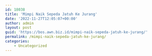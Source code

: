 ```yaml
---
id: 18038
title: 'Mimpi Naik Sepeda Jatuh Ke Jurang'
date: '2022-11-27T12:05:07+00:00'
author: admin
layout: post
guid: 'https://bos.awn.biz.id/mimpi-naik-sepeda-jatuh-ke-jurang/'
permalink: /mimpi-naik-sepeda-jatuh-ke-jurang/
categories:
    - Uncategorized
---
```


